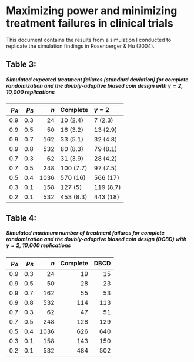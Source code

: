 Maximizing power and minimizing treatment failures in clinical trials
================

This document contains the results from a simulation I conducted to replicate the simulation findings in Rosenberger & Hu (2004).

Table 3:
--------

##### Simulated expected treatment failures (standard deviation) for complete randomization and the doubly-adaptive biased coin design with *γ* = 2, 10,000 replications

|  *p*<sub>*A*</sub>|  *p*<sub>*B*</sub>|   *n*| Complete  | *γ* = 2   |
|------------------:|------------------:|-----:|:----------|:----------|
|                0.9|                0.3|    24| 10 (2.4)  | 7 (2.3)   |
|                0.9|                0.5|    50| 16 (3.2)  | 13 (2.9)  |
|                0.9|                0.7|   162| 33 (5.1)  | 32 (4.8)  |
|                0.9|                0.8|   532| 80 (8.3)  | 79 (8.1)  |
|                0.7|                0.3|    62| 31 (3.9)  | 28 (4.2)  |
|                0.7|                0.5|   248| 100 (7.7) | 97 (7.5)  |
|                0.5|                0.4|  1036| 570 (16)  | 566 (17)  |
|                0.3|                0.1|   158| 127 (5)   | 119 (8.7) |
|                0.2|                0.1|   532| 453 (8.3) | 443 (18)  |

Table 4:
--------

##### Simulated maximum number of treatment failures for complete randomization and the doubly-adaptive biased coin design (DCBD) with *γ* = 2, 10,000 replications

|  *p*<sub>*A*</sub>|  *p*<sub>*B*</sub>|   *n*|  Complete|  DBCD|
|------------------:|------------------:|-----:|---------:|-----:|
|                0.9|                0.3|    24|        19|    15|
|                0.9|                0.5|    50|        28|    23|
|                0.9|                0.7|   162|        55|    53|
|                0.9|                0.8|   532|       114|   113|
|                0.7|                0.3|    62|        47|    51|
|                0.7|                0.5|   248|       128|   129|
|                0.5|                0.4|  1036|       626|   640|
|                0.3|                0.1|   158|       143|   150|
|                0.2|                0.1|   532|       484|   502|
